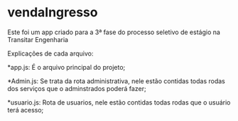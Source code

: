 # vendaIngresso
Este foi um app criado para a 3ª fase do processo seletivo de estágio na Transitar Engenharia

Explicações de cada arquivo:

*app.js: É o arquivo principal do projeto;

*Admin.js: Se trata da rota administrativa, nele estão contidas todas rodas dos serviços que o adminstrados poderá fazer;

*usuario.js: Rota de usuarios, nele estão contidas todas rodas que o usuário terá acesso;


